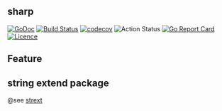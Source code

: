 ## sharp

[![GoDoc](https://godoc.org/github.com/thinkgos/sharp?status.svg)](https://godoc.org/github.com/thinkgos/sharp)
[![Build Status](https://travis-ci.org/thinkgos/sharp.svg?branch=master)](https://travis-ci.org/thinkgos/sharp)
[![codecov](https://codecov.io/gh/thinkgos/sharp/branch/master/graph/badge.svg)](https://codecov.io/gh/thinkgos/sharp)
![Action Status](https://github.com/thinkgos/sharp/workflows/Go/badge.svg)
[![Go Report Card](https://goreportcard.com/badge/github.com/thinkgos/sharp)](https://goreportcard.com/report/github.com/thinkgos/sharp)
[![Licence](https://img.shields.io/github/license/thinkgos/sharp)](https://github.com/thinkgos/sharp/raw/master/LICENSE)


## Feature 


## string extend package
 @see [strext](https://github.com/thinkgos/strext)